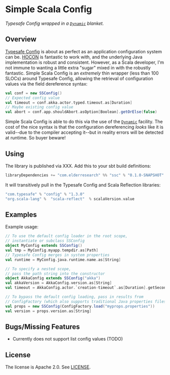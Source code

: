# Simple Scala Config

_Typesafe Config wrapped in a [`Dynamic`](dsd) blanket._

## Overview

[Typesafe Config](https://github.com/typesafehub/config) is about as perfect as an application configuration system can be. [HOCON](https://github.com/typesafehub/config/blob/master/HOCON.md) is fantastic to work with, and the underlying Java implementation is robust and consistent. However, as a Scala developer, I'm not immune to wanting a little extra "sugar" mixed in with the robustly fantastic. Simple Scala Config is an *extremely* thin wrapper (less than 100 SLOCs) around Typesafe Config, allowing the retrieval of configuration values via the field dereference syntax:

```scala
val conf = new SSConfig()
// Expected config value
val timeout = conf.akka.actor.typed.timeout.as[Duration]
// Maybe existing config value
val abort = conf.app.shouldAbort.asOption[Boolean].getOrElse(false)
```

Simple Scala Config is able to do this via the use of the [`Dynamic`](dsd) facility. The cost of the nice syntax is that the configuration dereferencing _looks_ like it is valid--due to the compiler accepting it--but in reality errors will be detected at runtime. So buyer beware!

## Using

The library is published via XXX. Add this to your sbt build definitions:

```scala
libraryDependencies += "com.elderresearch" %% "ssc" % "0.1.0-SNAPSHOT"
```

It will transitively pull in the Typesafe Config and Scala Reflection libraries:

```scala
"com.typesafe" % "config" % "1.3.0"
"org.scala-lang" %  "scala-reflect"  % scalaVersion.value
```

## Examples

Example usage:

``` scala
// To use the default config loader in the root scope,
// instantiate or subclass SSConfig
object MyConfig extends SSConfig()
val tmp = MyConfig.myapp.tempdir.as[Path]
// Typesafe Config merges in system properties
val runtime = MyConfig.java.runtime.name.as[String]

// To specify a nested scope,
// pass the path string into the constructor
object AkkaConfig extends SSConfig("akka")
val akkaVersion = AkkaConfig.version.as[String]
val timeout = AkkaConfig.actor.`creation-timeout`.as[Duration].getSeconds

// To bypass the default config loading, pass in results from 
// ConfigFactory (which also supports traditional Java properties files) 
val props = new SSConfig(ConfigFactory.load("myprops.properties"))
val version = props.version.as[String]
```

## Bugs/Missing Features

* Currently does not support list config values (TODO)


## License

The license is Apache 2.0. See [LICENSE](LICENSE).


[dsd]: http://www.scala-lang.org/api/2.11.8/#scala.Dynamic
